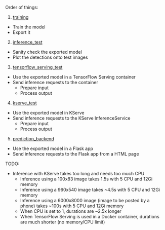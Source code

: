 
Order of things:

1. [training](training)
  - Train the model
  - Export it
2. [inference_test](inference_test)
  - Sanity check the exported model
  - Plot the detections onto test images
3. [tensorflow_serving_test](tensorflow_serving_test)
  - Use the exported model in a TensorFlow Serving container
  - Send inference requests to the container
    - Prepare input
    - Process output
4. [kserve_test](kserve_test)
  - Use the exported model in KServe
  - Send inference requests to the KServe InferenceService
    - Prepare input
    - Process output
5. [prediction_backend](prediction_backend)
  - Use the exported model in a Flask app
  - Send inference requests to the Flask app from a HTML page


TODO:
- Inference with KServe takes too long and needs too much CPU
  - Inference using a 100x83 image takes 1.5s with 5 CPU and 12Gi memory
  - Inference using a 960x540 image takes ~4.5s with 5 CPU and 12Gi memory
  - Inference using a 6000x8000 image (image to be posted by a phone) takes ~100s with 5 CPU and 12Gi memory
  - When CPU is set to 1, durations are ~2.5x longer
  - When TensorFlow Serving is used in a Docker container, durations are much shorter (no memory/CPU limit)
